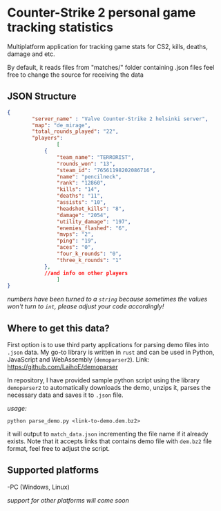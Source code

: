 # Counter-Strike 2 personal game tracking statistics

Multiplatform application for tracking game stats for CS2, kills, deaths, damage and etc.

By default, it reads files from "matches/" folder containing .json files feel free to change the source for receiving the data

## JSON Structure
```JSON
{
        "server_name" : "Valve Counter-Strike 2 helsinki server",
        "map": "de_mirage",
        "total_rounds_played": "22",
        "players": 
                [
            {
                "team_name": "TERRORIST",
                "rounds_won": "13",
                "steam_id": "76561198202086716",
                "name": "pencilneck",
                "rank": "12860",
                "kills": "14",
                "deaths": "11",
                "assists": "10",
                "headshot_kills": "8",
                "damage": "2054",
                "utility_damage": "197",
                "enemies_flashed": "6",
                "mvps": "2",
                "ping": "19",
                "aces": "0",
                "four_k_rounds": "0",
                "three_k_rounds": "1"
            },
            //and info on other players
                ]
}
```
*numbers have been turned to a `string` because sometimes the values won't turn to `int`, please adjust your code accordingly!*

## Where to get this data?
First option is to use third party applications for parsing demo files into `.json` data. My go-to library is written in `rust` and can be used in Python, JavaScript and WebAssembly (`demoparser2`). Link: https://github.com/LaihoE/demoparser

In repository, I have provided sample python script using the library `demoparser2` to automatically downloads the demo, unzips it, parses the necessary data and saves it to `.json` file.

*usage:*
```terminal
python parse_demo.py <link-to-demo.dem.bz2>
```

it will output to `match_data.json` incrementing the file name if it already exists. Note that it accepts links that contains demo file with `dem.bz2` file format, feel free to adjust the script.

## Supported platforms

-PC (Windows, Linux)

*support for other platforms will come soon*
